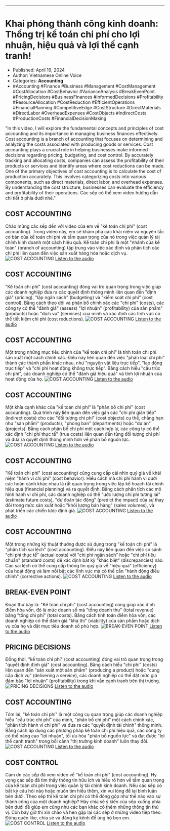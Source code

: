 
---

# Khai phóng thành công kinh doanh: Thống trị kế toán chi phí cho lợi nhuận, hiệu quả và lợi thế cạnh tranh!

- Published: April 19, 2024
- Author: Vietnamese Online Voice
- Categories: **Accounting**
- #Accounting #Finance #Business #Management #CostManagement #CostAllocation #CostBehavior #VarianceAnalysis #BreakEvenPoint #PricingDecisions #BusinessFinances #InformedDecisions #Profitability #ResourceAllocation #CostReduction #EfficientOperations #FinancialPlanning #CompetitiveEdge #CostStructure #DirectMaterials #DirectLabor #OverheadExpenses #CostObjects #IndirectCosts #ProductionCosts #FinancialDecisionMaking

"In this video, I will explore the fundamental concepts and principles of cost accounting and its importance in managing business finances effectively. Cost accounting is a branch of accounting that focuses on determining and analyzing the costs associated with producing goods or services. Cost accounting plays a crucial role in helping businesses make informed decisions regarding pricing, budgeting, and cost control. By accurately tracking and allocating costs, companies can assess the profitability of their products or services and identify areas where cost reductions can be made. One of the primary objectives of cost accounting is to calculate the cost of production accurately. This involves categorizing costs into various components, such as direct materials, direct labor, and overhead expenses. By understanding the cost structure, businesses can evaluate the efficiency and profitability of their operations. Các sếp có thể xem video hướng dẫn chi tiết ở phía dưới nhé."


## COST ACCOUNTING

Chào mừng các sếp đến với video của em về "kế toán chi phí" (cost accounting). Trong video này, em sẽ khám phá các khái niệm và nguyên tắc cơ bản của kế toán chi phí và tầm quan trọng của nó trong việc quản lý tài chính kinh doanh một cách hiệu quả. Kế toán chi phí là một "nhánh của kế toán" (branch of accounting) tập trung vào việc xác định và phân tích các chi phí liên quan đến việc sản xuất hàng hóa hoặc dịch vụ.
![COST ACCOUNTING](https://http-archiver-apis-production-80.schnworks.com/storage/images/transitions/2024-04-19/transition--28238773987-Montserrat-Regular-004895.jpg)
[Listen to the audio](https://http-archiver-apis-production-80.schnworks.com/storage/audio/file-31358258142.mp3)



## COST ACCOUNTING

"Kế toán chi phí" (cost accounting) đóng vai trò quan trọng trong việc giúp các doanh nghiệp đưa ra các quyết định thông minh liên quan đến "định giá" (pricing), "lập ngân sách" (budgeting) và "kiểm soát chi phí" (cost control). Bằng cách theo dõi và phân bổ chính xác các "chi phí" (costs), các công ty có thể "đánh giá" (assess) "lợi nhuận" (profitability) của sản phẩm" (products) hoặc "dịch vụ" (services) của mình và xác định các lĩnh vực có thể tiết kiệm chi phí (cost reductions).
![COST ACCOUNTING](https://http-archiver-apis-production-80.schnworks.com/storage/images/transitions/2024-04-19/transition-1920524073-Montserrat-SemiBold-283593.jpg)
[Listen to the audio](https://http-archiver-apis-production-80.schnworks.com/storage/audio/file-29070831921.mp3)



## COST ACCOUNTING

Một trong những mục tiêu chính của "kế toán chi phí" là tính toán chi phí sản xuất một cách chính xác. Điều này liên quan đến việc "phân loại chi phí" thành các thành phần khác nhau, như "nguyên vật liệu trực tiếp", "lao động trực tiếp" và "chi phí hoạt động không trực tiếp". Bằng cách hiểu "cấu trúc chi phí", các doanh nghiệp có thể "đánh giá hiệu quả" và tính lợi nhuận của hoạt động của họ.
![COST ACCOUNTING](https://http-archiver-apis-production-80.schnworks.com/storage/images/transitions/2024-04-19/transition-45385327903-Montserrat-Black-7B1FA2.jpg)
[Listen to the audio](https://http-archiver-apis-production-80.schnworks.com/storage/audio/file-35968464603.mp3)



## COST ACCOUNTING

Một khía cạnh khác của "kế toán chi phí" là "phân bổ chi phí" (cost accounting). Quá trình này liên quan đến việc gán các "chi phí gián tiếp" (indirect costs) cho các "đối tượng chi phí" (cost objects) cụ thể, chẳng hạn như "sản phẩm" (products), "phòng ban" (departments) hoặc "dự án" (projects). Bằng cách phân bổ chi phí một cách hợp lý, các công ty có thể xác định "chi phí thực tế" (true costs) liên quan đến từng đối tượng chi phí và đưa ra quyết định thông minh hơn về phân bổ nguồn lực.
![COST ACCOUNTING](https://http-archiver-apis-production-80.schnworks.com/storage/images/transitions/2024-04-19/transition-19584575638-Montserrat-Medium-7B1FA2.jpg)
[Listen to the audio](https://http-archiver-apis-production-80.schnworks.com/storage/audio/file-806561647.mp3)



## COST ACCOUNTING

"Kế toán chi phí" (cost accounting) cũng cung cấp cái nhìn quý giá về khái niệm "hành vi chi phí" (cost behavior). Hiểu cách mà chi phí hành vi dưới các hoàn cảnh khác nhau là rất quan trọng trong việc lập kế hoạch tài chính hiệu quả (financial planning) và ra quyết định. Bằng cách phân tích các mô hình hành vi chi phí, các doanh nghiệp có thể "ước lượng chi phí tương lai" (estimate future costs), "dự đoán tác động" (predict the impact) của sự thay đổi trong mức sản xuất hoặc "khối lượng bán hàng" (sales volumes), và phát triển các chiến lược định giá.
![COST ACCOUNTING](https://http-archiver-apis-production-80.schnworks.com/storage/images/transitions/2024-04-19/transition--21718672394-Montserrat-Thin-4A148C.jpg)
[Listen to the audio](https://http-archiver-apis-production-80.schnworks.com/storage/audio/file-6382019468.mp3)



## COST ACCOUNTING

Một trong những kỹ thuật thường được sử dụng trong "kế toán chi phí" là "phân tích sai lệch" (cost accounting). Điều này liên quan đến việc so sánh "chi phí thực tế" (actual costs) với "chi phí ngân sách" hoặc "chi phí tiêu chuẩn" (standard costs) để xác định bất kỳ "khác biệt" (discrepancies) nào. Các sai lệch có thể cung cấp thông tin quý giá về "hiệu quả" (efficiency) của hoạt động và làm nổi bật các lĩnh vực mà có thể cần "hành động điều chỉnh" (corrective actions).
![COST ACCOUNTING](https://http-archiver-apis-production-80.schnworks.com/storage/images/transitions/2024-04-19/transition--19053543429-Montserrat-Regular-283593.jpg)
[Listen to the audio](https://http-archiver-apis-production-80.schnworks.com/storage/audio/file-7652355084.mp3)



## BREAK-EVEN POINT

Đoạn thứ bảy là: "Kế toán chi phí" (cost accounting) cũng giúp xác định điểm hòa vốn, đó là mức doanh số mà "tổng doanh thu" (total revenue) bằng "tổng chi phí" (total costs). Bằng cách tính toán điểm hòa vốn, các doanh nghiệp có thể đánh giá "khả thi" (viability) của sản phẩm hoặc dịch vụ của họ và đặt mục tiêu doanh số phù hợp.
![BREAK-EVEN POINT](https://http-archiver-apis-production-80.schnworks.com/storage/images/transitions/2024-04-19/transition--1381023165-Montserrat-ExtraBold-1A237E.jpg)
[Listen to the audio](https://http-archiver-apis-production-80.schnworks.com/storage/audio/file-1865054395.mp3)



## PRICING DECISIONS

Đồng thời, "kế toán chi phí" (cost accounting) đóng vai trò quan trọng trong "quyết định định giá" (cost accounting). Bằng cách hiểu "chi phí" (costs) liên quan đến "sản xuất một sản phẩm" (producing a product) hoặc "cung cấp dịch vụ" (delivering a service), các doanh nghiệp có thể đặt mức giá đảm bảo "lợi nhuận" (profitability) trong khi vẫn cạnh tranh trên thị trường.
![PRICING DECISIONS](https://http-archiver-apis-production-80.schnworks.com/storage/images/transitions/2024-04-19/transition-575678555-Montserrat-Black-303F9F.jpg)
[Listen to the audio](https://http-archiver-apis-production-80.schnworks.com/storage/audio/file-2041625988.mp3)



## COST ACCOUNTING

Tóm lại, "kế toán chi phí" là một công cụ quan trọng giúp các doanh nghiệp hiểu "cấu trúc chi phí" của mình, "phân bổ chi phí" một cách chính xác, "phân tích hành vi chi phí" và đưa ra các "quyết định tài chính" thông minh. Bằng cách áp dụng các phương pháp kế toán chi phí hiệu quả, các công ty có thể nâng cao "lợi nhuận", tối ưu hóa "phân bổ nguồn lực" và đạt được "lợi thế cạnh tranh" trong bối cảnh "thị trường kinh doanh" luôn thay đổi.
![COST ACCOUNTING](https://http-archiver-apis-production-80.schnworks.com/storage/images/transitions/2024-04-19/transition--5119452320-Montserrat-ExtraBold-1A237E.jpg)
[Listen to the audio](https://http-archiver-apis-production-80.schnworks.com/storage/audio/file-38276216213.mp3)



## COST CONTROL

Cám ơn các sếp đã xem video về "kế toán chi phí" (cost accounting). Hy vọng các sếp đã tìm thấy thông tin hữu ích và hiểu rõ hơn về tầm quan trọng của kế toán chi phí trong việc quản lý tài chính kinh doanh. Nếu các sếp có bất kỳ câu hỏi nào hoặc muốn tìm hiểu thêm, xin vui lòng để lại bình luận bên dưới. Theo sếp thì kế toán chi phí có thể đóng góp như thế nào vào sự thành công của một doanh nghiệp? Hãy chia sẻ ý kiến của sếp xuống phía bên dưới để giúp em cũng như các bạn khác có thêm những thông tin thú vị. Còn bây giờ thì xin chào và hẹn gặp lại các sếp ở những video tiếp theo. Đừng quên like, chia sẻ và đăng ký kênh để ủng hộ bọn em.
![COST CONTROL](https://http-archiver-apis-production-80.schnworks.com/storage/images/transitions/2024-04-19/transition-21892572244-Montserrat-Regular-303F9F.jpg)
[Listen to the audio](https://http-archiver-apis-production-80.schnworks.com/storage/audio/file-13107464775.mp3)


